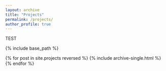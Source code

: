 ```yaml
---
layout: archive
title: "Projects"
permalink: /projects/
author_profile: true
---
```


TEST

{% include base_path %}

{% for post in site.projects reversed %}
  {% include archive-single.html %}
{% endfor %}